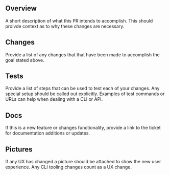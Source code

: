 ## Overview
A short description of what this PR intends to accomplish. This should proivde context as to why these changes are necessary.


## Changes
Provide a list of any changes that that have been made to accomplish the goal stated above.


## Tests
Provide a list of steps that can be used to test each of your changes. Any special setup should be called out explicitly. Examples of test commands or URLs can help when dealing with a CLI or API.


## Docs
If this is a new feature or changes functionality, provide a link to the ticket for documentation additions or updates.


## Pictures
If any UX has changed a picture should be attached to show the new user experience. Any CLI tooling changes count as a UX change.
